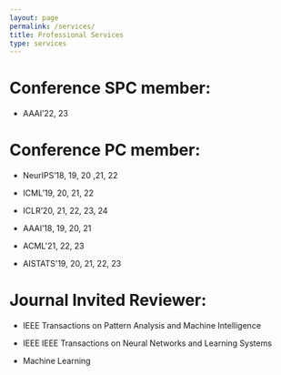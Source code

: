 ```yaml
---
layout: page
permalink: /services/
title: Professional Services
type: services
---
```

# Conference SPC member:

- AAAI’22, 23


# Conference PC member:

- NeurIPS’18, 19, 20 ,21, 22

- ICML’19, 20, 21, 22

- ICLR’20, 21, 22, 23, 24

- AAAI’18, 19, 20, 21

- ACML'21, 22, 23

- AISTATS'19, 20, 21, 22, 23
  
# Journal Invited Reviewer:

- IEEE Transactions on Pattern Analysis and Machine Intelligence

- IEEE IEEE Transactions on Neural Networks and Learning Systems

- Machine Learning
